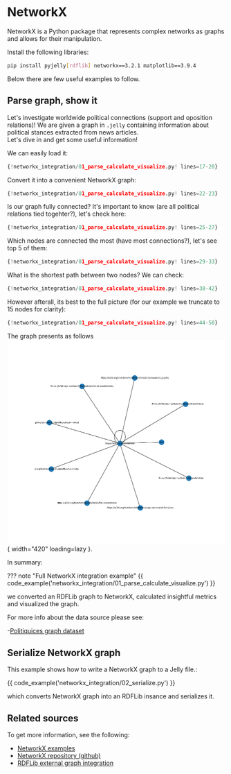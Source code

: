 # NetworkX

NetworkX is a Python package that represents complex networks as graphs and allows for their manipulation.

Install the following libraries:

```bash
pip install pyjelly[rdflib] networkx==3.2.1 matplotlib==3.9.4
```

Below there are few useful examples to follow.

## Parse graph, show it

Let's investigate worldwide political connections (support and oposition relations)!
We are given a graph in `.jelly` containing information about political stances extracted from news articles.  
Let's dive in and get some useful information!

We can easily load it:  

```python
{!networkx_integration/01_parse_calculate_visualize.py! lines=17-20}
```  

Convert it into a convenient NetworkX graph:
```python
{!networkx_integration/01_parse_calculate_visualize.py! lines=22-23}
``` 

Is our graph fully connected? It's important to know (are all political relations tied togehter?), let's check here:
```python
{!networkx_integration/01_parse_calculate_visualize.py! lines=25-27}
``` 

Which nodes are connected the most (have most connections?), let's see top 5 of them:
```python
{!networkx_integration/01_parse_calculate_visualize.py! lines=29-33}
``` 

What is the shortest path between two nodes? We can check:
```python
{!networkx_integration/01_parse_calculate_visualize.py! lines=38-42}
``` 

However afterall, its best to the full picture (for our example we truncate to 15 nodes for clarity):
```python
{!networkx_integration/01_parse_calculate_visualize.py! lines=44-50}
``` 

The graph presents as follows  
![NetworkX visualization example](assets/images/networkx_visualization_example.png){ width="420" loading=lazy }.

In summary:

??? note "Full NetworkX integration example"
    {{ code_example('networkx_integration/01_parse_calculate_visualize.py') }}


we converted an RDFLib graph to NetworkX, calculated insightful metrics and visualized the graph.  

For more info about the data source please see:

-[Politiquices graph dataset](https://riverbench.github.io/v/2.1.0/datasets/politiquices/)

## Serialize NetworkX graph

This example shows how to write a NetworkX graph to a Jelly file.:

{{ code_example('networkx_integration/02_serialize.py') }}

which converts NetworkX graph into an RDFLib insance and serializes it.

## Related sources

To get more information, see the following:

- [NetworkX examples](https://networkx.org/documentation/stable/auto_examples/index.html)
- [NetworkX repository (github)](https://github.com/networkx/networkx)
- [RDFLib external graph integration](https://rdflib.readthedocs.io/en/7.1.0/_modules/rdflib/extras/external_graph_libs.html)
